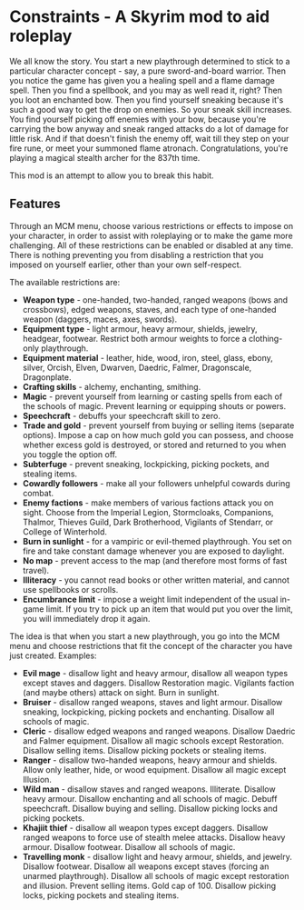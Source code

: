 # Constraints - A Skyrim mod to aid roleplay

We all know the story. You start a new playthrough determined to stick to a particular character concept - say, a pure sword-and-board warrior. Then you notice the game has given you a healing spell and a flame damage spell. Then you find a spellbook, and you may as well read it, right? Then you loot an enchanted bow. Then you find yourself sneaking because it's such a good way to get the drop on enemies. So your sneak skill increases. You find yourself picking off enemies with your bow, because you're carrying the bow anyway and sneak ranged attacks do a lot of damage for little risk. And if that doesn't finish the enemy off, wait till they step on your fire rune, or meet your summoned flame atronach. Congratulations, you're playing a magical stealth archer for the 837th time.

This mod is an attempt to allow you to break this habit.

## Features

Through an MCM menu, choose various restrictions or effects to impose on your character, in order to assist with roleplaying or to make the game more challenging. All of these restrictions can be enabled or disabled at any time. There is nothing preventing you from disabling a restriction that you imposed on yourself earlier, other than your own self-respect.

The available restrictions are:

- **Weapon type** - one-handed, two-handed, ranged weapons (bows and crossbows), edged weapons, staves, and each type of one-handed weapon (daggers, maces, axes, swords).
- **Equipment type** - light armour, heavy armour, shields, jewelry, headgear, footwear. Restrict both armour weights to force a clothing-only playthrough.
- **Equipment material** - leather, hide, wood, iron, steel, glass, ebony, silver, Orcish, Elven, Dwarven, Daedric, Falmer, Dragonscale, Dragonplate.
- **Crafting skills** - alchemy, enchanting, smithing.
- **Magic** - prevent yourself from learning or casting spells from each of the schools of magic. Prevent learning or equipping shouts or powers.
- **Speechcraft** - debuffs your speechcraft skill to zero.
- **Trade and gold** - prevent yourself from buying or selling items (separate options). Impose a cap on how much gold you can possess, and choose whether excess gold is destroyed, or stored and returned to you when you toggle the option off.
- **Subterfuge** - prevent sneaking, lockpicking, picking pockets, and stealing items.
- **Cowardly followers** - make all your followers unhelpful cowards during combat.
- **Enemy factions** - make members of various factions attack you on sight. Choose from the Imperial Legion, Stormcloaks, Companions, Thalmor, Thieves Guild, Dark Brotherhood, Vigilants of Stendarr, or College of Winterhold.
- **Burn in sunlight** - for a vampiric or evil-themed playthrough. You set on fire and take constant damage whenever you are exposed to daylight.
- **No map** - prevent access to the map (and therefore most forms of fast travel).
- **Illiteracy** - you cannot read books or other written material, and cannot use spellbooks or scrolls.
- **Encumbrance limit** - impose a weight limit independent of the usual in-game limit. If you try to pick up an item that would put you over the limit, you will immediately drop it again.


The idea is that when you start a new playthrough, you go into the MCM menu and choose restrictions that fit the concept of the character you have just created. Examples:

- **Evil mage** - disallow light and heavy armour, disallow all weapon types except staves and daggers. Disallow Restoration magic. Vigilants faction (and maybe others) attack on sight. Burn in sunlight.
- **Bruiser** - disallow ranged weapons, staves and light armour. Disallow sneaking, lockpicking, picking pockets and enchanting. Disallow all schools of magic. 
- **Cleric** - disallow edged weapons and ranged weapons. Disallow Daedric and Falmer equipment. Disallow all magic schools except Restoration. Disallow selling items. Disallow picking pockets or stealing items.
- **Ranger** - disallow two-handed weapons, heavy armour and shields. Allow only leather, hide, or wood equipment. Disallow all magic except Illusion.
- **Wild man** - disallow staves and ranged weapons. Illiterate. Disallow heavy armour. Disallow enchanting and all schools of magic. Debuff speechcraft. Disallow buying and selling. Disallow picking locks and picking pockets.
- **Khajiit thief** - disallow all weapon types except daggers. Disallow ranged weapons to force use of stealth melee attacks. Disallow heavy armour. Disallow footwear. Disallow all schools of magic.
- **Travelling monk** - disallow light and heavy armour, shields, and jewelry. Disallow footwear. Disallow all weapons except staves (forcing an unarmed playthrough). Disallow all schools of magic except restoration and illusion. Prevent selling items. Gold cap of 100. Disallow picking locks, picking pockets and stealing items. 